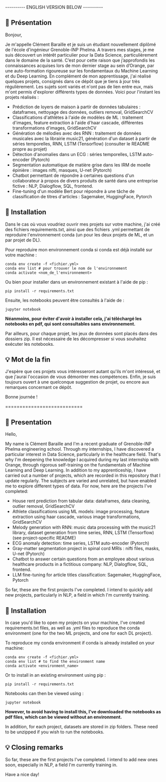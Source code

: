 ---------- ENGLISH VERSION BELOW ----------
## 💭 Présentation
Bonjour,

Je m'appelle Clément Baraille et je suis un étudiant nouvellement diplômé de l'école d'ingénieur Grenoble-INP Phelma. A travers mes stages, je me suis découvert un intérêt particulier pour la Data Science, particulièrement dans le domaine de la santé. 
C’est pour cette raison que j’approfondis les connaissances acquises lors de mon dernier stage au sein d’Orange, par une auto-formation rigoureuse sur les fondamentaux du Machine Learning et du Deep Learning. En complément de mon apprentissage, j'ai réalisé quelques projets, consignés dans ce dépôt que je tiens à jour très régulièrement. Les sujets sont variés et n'ont pas de lien entre eux, mais m'ont permis d'explorer différents types de données. Voici pour l'instant les projets réalisés :  
- Prédiction de loyers de maison à partir de données tabulaires : dataframes, nettoyage des données, outliers removal, GridSearchCV
- Classifications d'athlètes à l'aide de modèles de ML : traitement d'images, feature extraction à l'aide d'haar cascade, différentes transformations d'images, GridSearchCV
- Génération de mélodies avec des RNN : traitement de données musicales avec la librairie music21, génération d'un dataset à partir de séries temporelles, RNN, LSTM (Tensorflow) (consulter le README propre au projet)
- Détection d'anomalies dans un ECG : séries temporelles, LSTM auto-encoder (Pytorch)
- Segmentation automatique de matière grise dans les IRM de moelle épinière : images nifti, masques, U-net (Pytorch)
- Chatbot permettant de répondre à certaines questions d'un collaborateur à propos de divers produits de santé dans une entreprise fictive : NLP, Dialogflow, SQL, frontend.
- Fine-tuning d'un modèle Bert pour répondre à une tâche de classification de titres d'articles : Sagemaker, HuggingFace, Pytorch


## 📝 Installation 

Dans le cas où vous voudriez ouvrir mes projets sur votre machine, j'ai créé des fichiers requirements.txt, ainsi que des fichiers .yml permettant de reproduire l'environnement conda (un pour les deux projets de ML, et un par projet de DL).

Pour reproduire mon environnement conda si conda est déjà installé sur votre machine :
```
conda env create -f <fichier.yml>
conda env list # pour trouver le nom de l'environnement
conda activate <nom_de_l'environnement>
```
Ou bien pour installer dans un environnement existant à l'aide de pip : 
```
pip install -r requirements.txt
```
Ensuite, les notebooks peuvent être consultés à l'aide de :
```
jupyter notebook
```

**Néanmoins, pour éviter d'avoir à installer cela, j'ai téléchargé les notebooks en pdf, qui sont consultables sans environnement.**

Par ailleurs, pour chaque projet, les jeux de données sont placés dans des dossiers zip. Il est nécessaire de les décompresser si vous souhaitez exécuter les notebooks.

## 💡 Mot de la fin

J'espère que ces projets vous intéresseront autant qu'ils m'ont intéressé, et que j'aurai l'occasion de vous démontrer mes compétences.
Enfin, je suis toujours ouvert à une quelconque suggestion de projet, ou encore aux remarques concernant ce dépôt.

Bonne journée !

===========================

## 💭 Presentation
Hello,

My name is Clément Baraille and I'm a recent graduate of Grenoble-INP Phelma engineering school. Through my internships, I have discovered a particular interest in Data Science, particularly in the healthcare field. 
That's why I'm deepening the knowledge I acquired during my last internship with Orange, through rigorous self-training on the fundamentals of Machine Learning and Deep Learning. In addition to my apprenticeship, I have carried out a number of projects, which are recorded in this repository that I update regularly. The subjects are varied and unrelated, but have enabled me to explore different types of data. 
For now, here are the projects I've completed:  
- House rent prediction from tabular data: dataframes, data cleaning, outlier removal, GridSearchCV
- Athlete classifications using ML models: image processing, feature extraction using haar cascade, various image transformations, GridSearchCV
- Melody generation with RNN: music data processing with the music21 library, dataset generation from time series, RNN, LSTM (Tensorflow) (see project-specific README)
- ECG anomaly detection: time series, LSTM auto-encoder (Pytorch)
- Gray-matter segmentation project in spinal cord MRIs : nifti files, masks, U-net (Pytorch)
- Chatbot to answer certain questions from an employee about various healthcare products in a fictitious company: NLP, Dialogflow, SQL, frontend.
- LLM fine-tuning for article titles classification: Sagemaker, HuggingFace, Pytorch

So far, these are the first projects I've completed. 
I intend to quickly add new projects, particularly in NLP, a field in which I'm currently training. 

## 📝 Installation 

In case you'd like to open my projects on your machine, I've created requirements.txt files, as well as .yml files to reproduce the conda environment (one for the two ML projects, and one for each DL project).

To reproduce my conda environment if conda is already installed on your machine:
```
conda env create -f <fichier.yml>
conda env list # to find the environment name
conda activate <environment_name>
```
Or to install in an existing environment using pip : 
```
pip install -r requirements.txt
```
Notebooks can then be viewed using :
```
jupyter notebook
```

**However, to avoid having to install this, I've downloaded the notebooks as pdf files, which can be viewed without an environment.**

In addition, for each project, datasets are stored in zip folders. These need to be unzipped if you wish to run the notebooks.

## 💡 Closing remarks

So far, these are the first projects I've completed. I intend to add new ones soon, especially in NLP, a field I'm currently training in.

Have a nice day!
